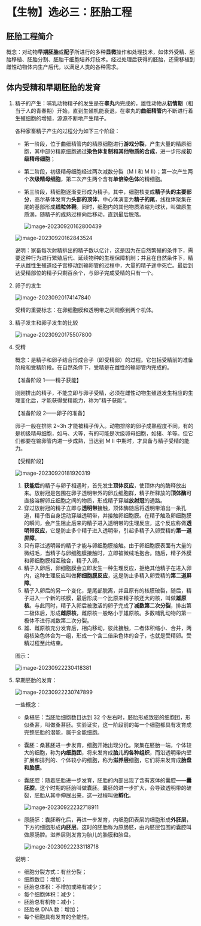 # 【生物】选必三：胚胎工程

## 胚胎工程简介

概念：对动物**早期胚胎**或**配子**所进行的多种**显微**操作和处理技术，如体外受精、胚胎移植、胚胎分割、胚胎干细胞培养灯技术。经过处理后获得的胚胎，还需移植到雌性动物体内生产后代，以满足人类的各种需求。

## 体内受精和早期胚胎的发育

1. 精子的产生：哺乳动物精子的发生是在**睾丸**内完成的，雄性动物从**初情期**（相当于人的青春期）开始，直到生殖机能衰退，在睾丸的**曲细精管**内不断进行着生殖细胞的增殖，源源不断地产生精子。

   各种家畜精子产生的过程分为如下三个阶段：

   - 第一阶段，位于曲细精管内的精原细胞进行**游戏分裂**，产生大量的精原细胞，其中部分精原细胞通过**染色体复制和其他物质的合成**，进一步形成**初级精母细胞**；

   - 第二阶段，初级精母细胞经过两次减数分裂（M I 和 M II）；第一次产生两个**次级精母细胞**，第二次产生两个含有**单倍染色体**的精细胞。

   - 第三阶段，精细胞逐渐变形成为精子。其中，细胞核变成**精子头的主要部分**，高尔基体发育为**头部的顶体**，中心体演变为**精子的尾**，线粒体聚集在尾的基部形成**线粒体鞘**。同时，细胞内的其他物质浓缩为球状，叫做原生质滴，随精子的成熟过程向后移动，直到最后脱落。

     ![image-20230920162800439](./../assets/image-20230920162800439.png)

   ![image-20230920162843524](./../assets/image-20230920162843524.png)

   说明：家畜每次射精排出的精子数以亿计，这是因为在自然繁殖的条件下，需要这种行为进行繁殖后代、延续物种的生理保障机制；并且在自然条件下，精子从雌性生殖道经子宫移动到输卵管的过程中，大量的精子途中死亡。最后到达受精部位的精子只剩百余个，与卵子完成受精的只有一个。

2. 卵子的发生

   ![image-20230920174147840](./../assets/image-20230920174147840.png)

   受精的重要标志：在卵细胞膜和透明带之间观察到两个机体。

3. 精子发生和卵子发生的比较

   ![image-20230920175507800](./../assets/image-20230920175507800.png)

4. 受精

   概念：是精子和卵子结合形成合子（即受精卵）的过程。它包括受精前的准备阶段和受精阶段。在自然条件下，受精是在雌性的输卵管内完成的。

   【准备阶段 1——精子获能】

   刚刚排出的精子，不能立即与卵子受精，必须在雌性动物生殖道发生相应的生理变化后，才能获得受精能力，称为”精子获能“。

   【准备阶段 2——卵子的准备】

   卵子一般在排除 2~3h 才能被精子传入。动物排除的卵子成熟程度不同，有的是初级精母细胞，如马、犬等，有的可能是次级卵母细胞，如猪、羊等。但它们都要在输卵管内进一步成熟，当达到 M II 中期时，才具备与精子受精的能力。

   【受精阶段】

   ![image-20230920181920319](./../assets/image-20230920181920319.png)

   

   1. **获能后**的精子与卵子相遇时，首先发生**顶体反应**，使顶体内的酶释放出来。放射冠是包围在卵子透明带外的卵丘细胞群，精子所释放的**顶体酶**可直接溶解卵丘细胞之间的物质，形成精子穿越**放射冠**的通路。
   2. 穿过放射冠的精子立即与**透明带**接触，顶体酶随后将透明带溶出一条孔道，精子借自身运动穿越透明带，并接触卵细胞膜。在精子触及卵细胞膜的瞬间，会产生阻止后来的精子进入透明带的生理反应，这个反应称做**透明带反应**，它是防止多个精子进入透明带，引起多精子入卵受精的**第一道屏障**。
   3. 只有穿过透明带的精子才能与卵细胞膜接触。由于卵细胞膜表面有大量的微绒毛，当精子与卵细胞膜接触时，立即被微绒毛抱合。随后，精子外膜和卵细胞膜相互融合，精子入卵。
   4. 精子入卵后，卵细胞膜会立即发生一种生理反应，拒绝其他精子在进入卵内，这种生理反应叫做**卵细胞膜反应**，这是防止多精入卵受精的**第二道屏障**。
   5. 精子入卵后的另一个变化，是尾部脱离，并且原有的核膜破裂，随后，精子进入一个新的核膜，最后形成一个比原来精子核还大的核，叫做**雄原核**。与此同时，精子入卵后被激活的卵子完成了**减数第二次分裂**，排出第二极体后，形成**雌原核**，雌原核一般略小于雄原核。多数哺乳动物的第一极体不进行减数第二次分裂。
   6. 雄、雌原核充分发育后，相向移动，彼此接触，二者体积缩小、合并，两组核染色体合为一组，形成一个含二倍染色体的合子，也就是受精卵。受精过程至此结束。

   图示：

   ![image-20230922230418381](./../assets/image-20230922230418381.png)

5. 早期胚胎的发育：

   ![image-20230922230747899](./../assets/image-20230922230747899.png)

   一些概念：

   - 桑椹胚：当胚胎细胞数目达到 32 个左右时，胚胎形成致密的细胞团，形似桑葚，叫做桑葚胚。实验证实，这一阶段前的每一个细胞都具有发育成完整胚胎的潜能，属于全能细胞。

   - 囊胚：桑葚胚进一步发育，细胞开始出现分化。聚集在胚胎一端，个体较大的细胞，称为**内细胞团**，将来发育成**胎儿的各种组织**，而沿透明带内壁扩展和排列的、个体较小的细胞，称为**滋养层**细胞，它们将来发育成**胎盘和胎膜**。

   - 囊胚腔：随着胚胎进一步发育，胚胎的内部出现了含有液体的囊腔——**囊胚腔**，这个时期的胚胎叫做囊胚。囊胚的进一步扩大，会导致透明带的破裂，胚胎从其中伸展出来，这一过程叫做**孵化**。

     ![image-20230922232718911](./../assets/image-20230922232718911.png)

   - 原肠胚：囊胚孵化后，再进一步发育，内细胞团表层的细胞形成**外胚层**，下方的细胞形成**内胚层**。这时的胚胎称为原肠胚，由内胚层包围的囊腔叫做原肠腔。滋养层则发育为胎儿的胎膜和胎盘。

     ![image-20230922233118718](./../assets/image-20230922233118718.png)

     

   说明：

   - 细胞分裂方式：有丝分裂；
   - 细胞数目：增加；
   - 胚胎总体积：不增加或略有减少；
   - 每个细胞体积：减少；
   - 胚胎总有机物：减小；
   - 胚胎总 DNA 数：增加；
   - 每个细胞具有发育的全能性。